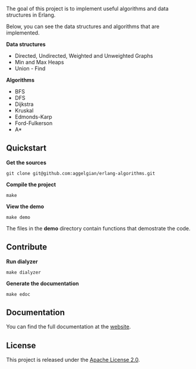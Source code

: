 The goal of this project is to implement useful algorithms and data structures in Erlang.

Below, you can see the data structures and algorithms that are implemented.

**Data structures**

* Directed, Undirected, Weighted and Unweighted Graphs
* Min and Max Heaps
* Union - Find

**Algorithms**

* BFS
* DFS
* Dijkstra
* Kruskal
* Edmonds-Karp
* Ford-Fulkerson
* A*

## Quickstart

**Get the sources**

    git clone git@github.com:aggelgian/erlang-algorithms.git

**Compile the project**

    make

**View the demo**

    make demo

The files in the **demo** directory contain functions that demostrate the code.

## Contribute

**Run dialyzer**

    make dialyzer

**Generate the documentation**

    make edoc

## Documentation

You can find the full documentation at the [website](http://aggelgian.github.com/erlang-algorithms).

## License

This project is released under the [Apache License 2.0](http://www.apache.org/licenses/LICENSE-2.0).
